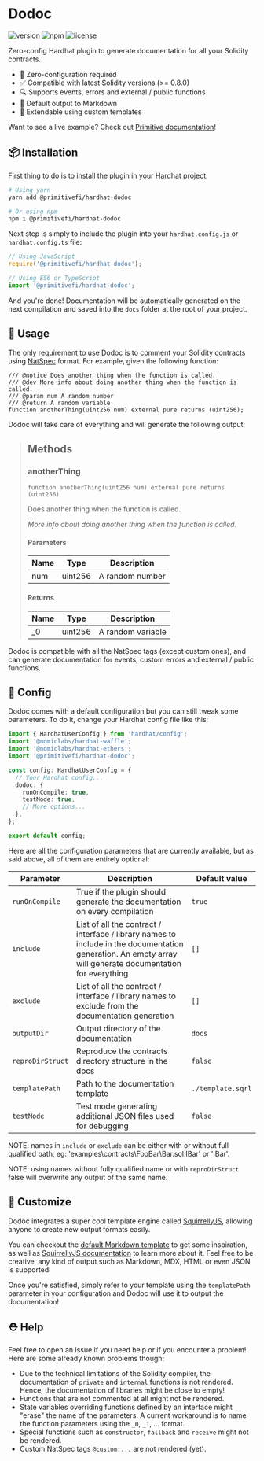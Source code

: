 # Dodoc

![version](https://img.shields.io/npm/v/@primitivefi/hardhat-dodoc) ![npm](https://img.shields.io/npm/dt/@primitivefi/hardhat-dodoc) ![license](https://img.shields.io/npm/l/@primitivefi/hardhat-dodoc)

Zero-config Hardhat plugin to generate documentation for all your Solidity contracts.

- 🤪 Zero-configuration required
- ✅ Compatible with latest Solidity versions (>= 0.8.0)
- 🔍 Supports events, errors and external / public functions
- 📖 Default output to Markdown
- 🔧 Extendable using custom templates

Want to see a live example? Check out [Primitive documentation](https://docs.primitive.finance/)!

## 📦 Installation

First thing to do is to install the plugin in your Hardhat project:

```bash
# Using yarn
yarn add @primitivefi/hardhat-dodoc

# Or using npm
npm i @primitivefi/hardhat-dodoc
```

Next step is simply to include the plugin into your `hardhat.config.js` or `hardhat.config.ts` file:

```typescript
// Using JavaScript
require('@primitivefi/hardhat-dodoc');

// Using ES6 or TypeScript
import '@primitivefi/hardhat-dodoc';
```

And you're done! Documentation will be automatically generated on the next compilation and saved into the `docs` folder at the root of your project.

## 📝 Usage

The only requirement to use Dodoc is to comment your Solidity contracts using [NatSpec](https://docs.soliditylang.org/en/v0.8.9/natspec-format.html) format. For example, given the following function:

```solidity
/// @notice Does another thing when the function is called.
/// @dev More info about doing another thing when the function is called.
/// @param num A random number
/// @return A random variable
function anotherThing(uint256 num) external pure returns (uint256);
```

Dodoc will take care of everything and will generate the following output:

> ## Methods
>
> ### anotherThing
>
> ```solidity
> function anotherThing(uint256 num) external pure returns (uint256)
> ```
>
> Does another thing when the function is called.
>
> *More info about doing another thing when the function is called.*
>
> #### Parameters
>
> | Name | Type | Description |
> |---|---|---|
> | num | uint256 | A random number
>
> #### Returns
>
> | Name | Type | Description |
> |---|---|---|
> | _0 | uint256 | A random variable

Dodoc is compatible with all the NatSpec tags (except custom ones), and can generate documentation for events, custom errors and external / public functions.

## 🔧 Config

Dodoc comes with a default configuration but you can still tweak some parameters. To do it, change your Hardhat config file like this:

```typescript
import { HardhatUserConfig } from 'hardhat/config';
import '@nomiclabs/hardhat-waffle';
import '@nomiclabs/hardhat-ethers';
import '@primitivefi/hardhat-dodoc';

const config: HardhatUserConfig = {
  // Your Hardhat config...
  dodoc: {
    runOnCompile: true,
    testMode: true,
    // More options...
  },
};

export default config;
```

Here are all the configuration parameters that are currently available, but as said above, all of them are entirely optional:

| Parameter | Description | Default value |
| -------- | -------- | -------- |
| `runOnCompile`     | True if the plugin should generate the documentation on every compilation | `true`     |
| `include` | List of all the contract / interface / library names to include in the documentation generation. An empty array will generate documentation for everything | `[]` |
| `exclude` | List of all the contract / interface / library names to exclude from the documentation generation | `[]` |
| `outputDir` | Output directory of the documentation | `docs` |
| `reproDirStruct` | Reproduce the contracts directory structure in the docs | `false` |
| `templatePath` | Path to the documentation template | `./template.sqrl`|
| `testMode` | Test mode generating additional JSON files used for debugging | `false` |

NOTE: names in `include` or `exclude` can be either with or without full qualified path, eg: 'examples\contracts\FooBar\Bar.sol:IBar' or 'IBar'.

NOTE: using names without fully qualified name or with `reproDirStruct` false will overwrite any output of the same name.

## 💅 Customize

Dodoc integrates a super cool template engine called [SquirrellyJS](https://github.com/squirrellyjs/squirrelly), allowing anyone to create new output formats easily.

You can checkout the [default Markdown template](https://) to get some inspiration, as well as [SquirrellyJS documentation](https://squirrelly.js.org/docs) to learn more about it. Feel free to be creative, any kind of output such as Markdown, MDX, HTML or even JSON is supported!

Once you're satisfied, simply refer to your template using the `templatePath` parameter in your configuration and Dodoc will use it to output the documentation!

## ⛑ Help

Feel free to open an issue if you need help or if you encounter a problem! Here are some already known problems though:
- Due to the technical limitations of the Solidity compiler, the documentation of `private` and `internal` functions is not rendered. Hence, the documentation of libraries might be close to empty!
- Functions that are not commented at all might not be rendered.
- State variables overriding functions defined by an interface might "erase" the name of the parameters. A current workaround is to name the function parameters using the `_0`, `_1`, ... format.
- Special functions such as `constructor`, `fallback` and `receive` might not be rendered.
- Custom NatSpec tags `@custom:...` are not rendered (yet).
